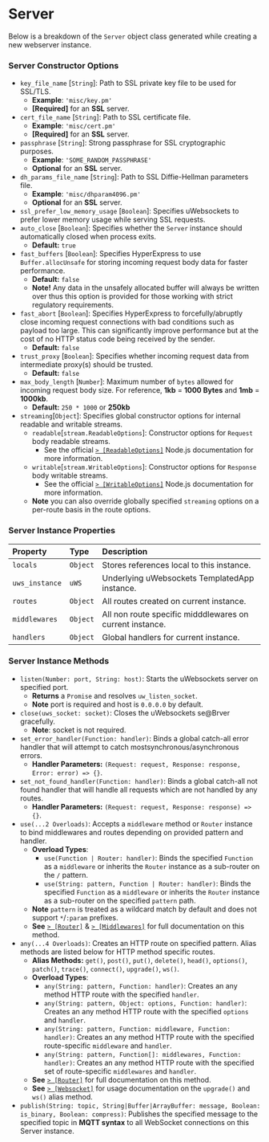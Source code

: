 # Server
Below is a breakdown of the `Server` object class generated while creating a new webserver instance.

### Server Constructor Options
* `key_file_name` [`String`]: Path to SSL private key file to be used for SSL/TLS.
    * **Example**: `'misc/key.pm'`
    * **[Required]** for an **SSL** server.
* `cert_file_name` [`String`]: Path to SSL certificate file.
    * **Example**: `'misc/cert.pm'`
    * **[Required]** for an **SSL** server.
* `passphrase` [`String`]: Strong passphrase for SSL cryptographic purposes.
    * **Example**: `'SOME_RANDOM_PASSPHRASE'`
    * **Optional** for an **SSL** server.
* `dh_params_file_name` [`String`]: Path to SSL Diffie-Hellman parameters file.
    * **Example**: `'misc/dhparam4096.pm'`
    * **Optional** for an **SSL** server.
* `ssl_prefer_low_memory_usage` [`Boolean`]: Specifies uWebsockets to prefer lower memory usage while serving SSL requests.
* `auto_close` [`Boolean`]: Specifies whether the `Server` instance should automatically closed when process exits.
  * **Default:** `true`
* `fast_buffers` [`Boolean`]: Specifies HyperExpress to use `Buffer.allocUnsafe` for storing incoming request body data for faster performance.
  * **Default:** `false` 
  * **Note!** Any data in the unsafely allocated buffer will always be written over thus this option is provided for those working with strict regulatory requirements.
* `fast_abort` [`Boolean`]: Specifies HyperExpress to forcefully/abruptly close incoming request connections with bad conditions such as payload too large. This can significantly improve performance but at the cost of no HTTP status code being received by the sender.
  * **Default:** `false`
* `trust_proxy` [`Boolean`]: Specifies whether incoming request data from intermediate proxy(s) should be trusted.
  * **Default:** `false`
* `max_body_length` [`Number`]: Maximum number of `bytes` allowed for incoming request body size. For reference, **1kb** = **1000 Bytes** and **1mb** = **1000kb**.
  * **Default:** `250 * 1000` or **250kb**
* `streaming`[`Object`]: Specifies global constructor options for internal readable and writable streams.
  * `readable`[`stream.ReadableOptions`]: Constructor options for `Request` body readable streams.
    * See the official [`> [ReadableOptions]`](https://nodejs.org/api/stream.html#new-streamreadableoptions) Node.js documentation for more information.
  * `writable`[`stream.WritableOptions`]:  Constructor options for `Response` body writable streams.
    * See the official [`> [WritableOptions]`](https://nodejs.org/api/stream.html#new-streamwritableoptions) Node.js documentation for more information.
  * **Note** you can also override globally specified `streaming` options on a per-route basis in the route options.

### Server Instance Properties
| Property  | Type     | Description                |
| :-------- | :------- | :------------------------- |
| `locals` | `Object` | Stores references local to this instance. |
| `uws_instance` | `uWS` | Underlying uWebsockets TemplatedApp instance. |
| `routes` | `Object` | All routes created on current instance. |
| `middlewares` | `Object` | All non route specific midddlewares on current instance. |
| `handlers` | `Object` | Global handlers for current instance. |

### Server Instance Methods
* `listen(Number: port, String: host)`: Starts the uWebsockets server on specified port.
    * **Returns** a `Promise` and resolves `uw_listen_socket`.
    * **Note** port is required and host is `0.0.0.0` by default.
* `close(uws_socket: socket)`: Closes the uWebsockets se@Brver gracefully.
    * **Note**: socket is not required.
* `set_error_handler(Function: handler)`: Binds a global catch-all error handler that will attempt to catch mostsynchronous/asynchronous errors.
    * **Handler Parameters:** `(Request: request, Response: response, Error: error) => {}`.
* `set_not_found_handler(Function: handler)`: Binds a global catch-all not found handler that will handle all requests which are not handled by any routes.
    * **Handler Parameters:** `(Request: request, Response: response) => {}`.
* `use(...2 Overloads)`: Accepts a `middleware` method or `Router` instance to bind middlewares and routes depending on provided pattern and handler.
    * **Overload Types**:
      * `use(Function | Router: handler)`: Binds the specified `Function` as a `middleware` or inherits the `Router` instance as a sub-router on the `/` pattern.
      * `use(String: pattern, Function | Router: handler)`: Binds the specified `Function` as a `middleware` or inherits the `Router` instance as a sub-router on the specified `pattern` path.
    * **Note** `pattern` is treated as a wildcard match by default and does not support `*`/`:param` prefixes.
    * **See** [`> [Router]`](./Router.md) & [`> [Middlewares]`](./Middlewares.md) for full documentation on this method.
* `any(...4 Overloads)`: Creates an HTTP route on specified pattern. Alias methods are listed below for HTTP method specific routes.
    * **Alias Methods:** `get()`, `post()`, `put()`, `delete()`, `head()`, `options()`, `patch()`, `trace()`, `connect()`, `upgrade()`, `ws()`.
    * **Overload Types**:
      * `any(String: pattern, Function: handler)`: Creates an any method HTTP route with the specified `handler`.
      * `any(String: pattern, Object: options, Function: handler)`: Creates an any method HTTP route with the specified `options` and `handler`.
      * `any(String: pattern, Function: middleware, Function: handler)`: Creates an any method HTTP route with the specified route-specific `middleware` and `handler`.
      * `any(String: pattern, Function[]: middlewares, Function: handler)`: Creates an any method HTTP route with the specified set of route-specific `middlewares` and `handler`.
    * **See** [`> [Router]`](./Router.md) for full documentation on this method.
    * **See** [`> [Websocket]`](./Websocket.md) for usage documentation on the `upgrade()` and `ws()` alias method.
* `publish(String: topic, String|Buffer|ArrayBuffer: message, Boolean: is_binary, Boolean: compress)`: Publishes the specified message to the specified topic in **MQTT syntax** to all WebSocket connections on this Server instance.